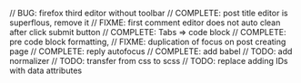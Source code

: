 // BUG: firefox third editor without toolbar
// COMPLETE: post title editor is superflous, remove it
// FIXME: first comment editor does not auto clean after click submit button
// COMPLETE: Tabs => code block
// COMPLETE: pre code block formatting, 
// FIXME: duplication of focus on post creating page
// COMPLETE: reply autofocus
// COMPLETE: add babel
// TODO: add normalizer
// TODO: transfer from css to scss
// TODO: replace adding IDs with data attributes